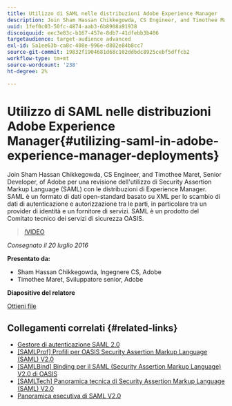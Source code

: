 ```yaml
---
title: Utilizzo di SAML nelle distribuzioni Adobe Experience Manager
description: Join Sham Hassan Chikkegowda, CS Engineer, and Timothee Maret, Senior Developer, of Adobe per una revisione dell'utilizzo di Security Assertion Markup Language (SAML) con le distribuzioni di Experience Manager. SAML è un formato di dati open-standard basato su XML per lo scambio di dati di autenticazione e autorizzazione tra le parti, in particolare tra un provider di identità e un fornitore di servizi.  SAML è un prodotto del Comitato tecnico dei servizi di sicurezza OASIS.
uuid: 1fef0c03-50fc-4874-aab3-6b8908a91938
discoiquuid: eec3e83c-b167-457e-8db7-41dfebb3b406
targetaudience: target-audience advanced
exl-id: 5a1ee63b-ca8c-408e-996e-d802e84b8cc7
source-git-commit: 19832f1904681d68c102ddbdc8925cebf5dffcb2
workflow-type: tm+mt
source-wordcount: '238'
ht-degree: 2%

---
```


# Utilizzo di SAML nelle distribuzioni Adobe Experience Manager{#utilizing-saml-in-adobe-experience-manager-deployments}

Join Sham Hassan Chikkegowda, CS Engineer, and Timothee Maret, Senior Developer, of Adobe per una revisione dell&#39;utilizzo di Security Assertion Markup Language (SAML) con le distribuzioni di Experience Manager. SAML è un formato di dati open-standard basato su XML per lo scambio di dati di autenticazione e autorizzazione tra le parti, in particolare tra un provider di identità e un fornitore di servizi.  SAML è un prodotto del Comitato tecnico dei servizi di sicurezza OASIS.

>[!VIDEO](https://video.tv.adobe.com/v/19299/?quality=9)

*Consegnato il 20 luglio 2016*

**Presentato da:**

* Sham Hassan Chikkegowda, Ingegnere CS, Adobe
* Timothee Maret, Sviluppatore senior, Adobe

**Diapositive del relatore**

[Ottieni file](assets/aem-gems-072016-saml.pdf)

## Collegamenti correlati {#related-links}

* [Gestore di autenticazione SAML 2.0](https://docs.adobe.com/docs/en/aem/6-2/administer/security/saml-2-0-authenticationhandler.html)
* [[SAMLProf] Profili per OASIS Security Assertion Markup Language (SAML) V2.0](https://docs.oasis-open.org/security/saml/v2.0/saml-profiles-2.0-os.pdf)
* [[SAMLBind] Binding per il SAML (Security Assertion Markup Language) V2.0 di OASIS](https://docs.oasis-open.org/security/saml/v2.0/saml-bindings-2.0-os.pdf)
* [[SAMLTech] Panoramica tecnica di Security Assertion Markup Language (SAML) V2.0](https://www.oasis-open.org/committees/download.php/27819/sstc-saml-tech-overview-2.0-cd-02.pdf)
* [Panoramica esecutiva di SAML V2.0](https://www.oasis-open.org/committees/download.php/13525/sstc-saml-exec-overview-2.0-cd-01-2col.pdf)